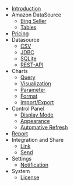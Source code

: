 * [Introduction](/en/)
* Amazon DataSource
  * [Bing Seller](bind_amazonseller_account)
  * [Tables](amazon_tables)
* [Pricing](pricing)
* Datasource
  * [CSV](csv)
  * [JDBC](jdbc)
  * [SQLite](sqlite)
  * [REST-API](rest-api)
* Charts
  * [Query](query)
  * [Visualization](visualization)
  * [Parameter](parameter)
  * [Format](format)
  * [Import/Export](imexport)
* Control Panel
  * [Display Mode](dash-mode)
  * [Appearance](dash-appearance)
  * [Automative Refresh](dash-autorefresh)
* [Report](report)
* Integration and Share
  * [Link](link)
  * [Send](send)
* Settings
  * [Notification](notification.md)
* System
  * [License](license)